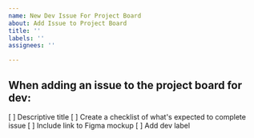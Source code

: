 ```yaml
---
name: New Dev Issue For Project Board
about: Add Issue to Project Board
title: ''
labels: ''
assignees: ''

---
```


## When adding an issue to the project board for dev: 
[ ] Descriptive title
[ ] Create a checklist of what's expected to complete issue
[ ] Include link to Figma mockup
[ ] Add dev label
